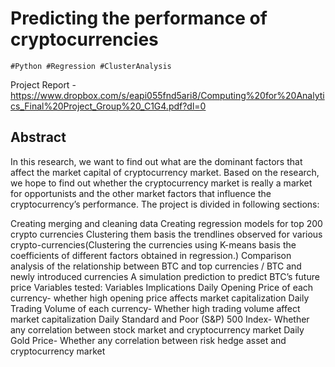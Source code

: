 # Predicting the performance of cryptocurrencies
~~~
#Python #Regression #ClusterAnalysis
~~~

Project Report - https://www.dropbox.com/s/eapi055fnd5ari8/Computing%20for%20Analytics_Final%20Project_Group%20_C1G4.pdf?dl=0 <br>

## Abstract <br>

In this research, we want to find out what are the dominant factors that affect the market capital of cryptocurrency market. Based on the research, we hope to find out whether the cryptocurrency market is really a market for opportunists and the other market factors that influence the cryptocurrency’s performance. The project is divided in following sections:

Creating merging and cleaning data
Creating regression models for top 200 crypto currencies
Clustering them basis the trendlines observed for various crypto-currencies(Clustering the currencies using K-means basis the coefficients of different factors obtained in regression.)
Comparison analysis of the relationship between BTC and top currencies / BTC and newly introduced currencies
A simulation prediction to predict BTC’s future price
Variables tested: Variables	Implications Daily Opening Price of each currency-	whether high opening price affects market capitalization Daily Trading Volume of each currency-	Whether high trading volume affect market capitalization Daily Standard and Poor (S&P) 500 Index-	Whether any correlation between stock market and cryptocurrency market Daily Gold Price-	Whether any correlation between risk hedge asset and cryptocurrency market
